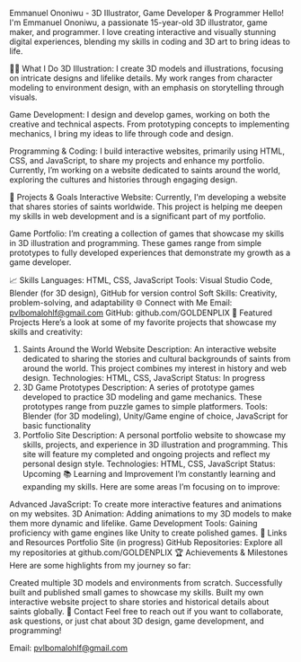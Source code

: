 Emmanuel Ononiwu - 3D Illustrator, Game Developer & Programmer
Hello! I'm Emmanuel Ononiwu, a passionate 15-year-old 3D illustrator, game maker, and programmer. I love creating interactive and visually stunning digital experiences, blending my skills in coding and 3D art to bring ideas to life.

👨‍💻 What I Do
3D Illustration: I create 3D models and illustrations, focusing on intricate designs and lifelike details. My work ranges from character modeling to environment design, with an emphasis on storytelling through visuals.

Game Development: I design and develop games, working on both the creative and technical aspects. From prototyping concepts to implementing mechanics, I bring my ideas to life through code and design.

Programming & Coding: I build interactive websites, primarily using HTML, CSS, and JavaScript, to share my projects and enhance my portfolio. Currently, I’m working on a website dedicated to saints around the world, exploring the cultures and histories through engaging design.

🌱 Projects & Goals
Interactive Website: Currently, I'm developing a website that shares stories of saints worldwide. This project is helping me deepen my skills in web development and is a significant part of my portfolio.

Game Portfolio: I’m creating a collection of games that showcase my skills in 3D illustration and programming. These games range from simple prototypes to fully developed experiences that demonstrate my growth as a game developer.

📈 Skills
Languages: HTML, CSS, JavaScript
Tools: Visual Studio Code, Blender (for 3D design), GitHub for version control
Soft Skills: Creativity, problem-solving, and adaptability
🌐 Connect with Me
Email: pvlbomalohlf@gmail.com
GitHub: github.com/GOLDENPLIX
🚀 Featured Projects
Here’s a look at some of my favorite projects that showcase my skills and creativity:

1. Saints Around the World Website
Description: An interactive website dedicated to sharing the stories and cultural backgrounds of saints from around the world. This project combines my interest in history and web design.
Technologies: HTML, CSS, JavaScript
Status: In progress
2. 3D Game Prototypes
Description: A series of prototype games developed to practice 3D modeling and game mechanics. These prototypes range from puzzle games to simple platformers.
Tools: Blender (for 3D modeling), Unity/Game engine of choice, JavaScript for basic functionality
3. Portfolio Site
Description: A personal portfolio website to showcase my skills, projects, and experience in 3D illustration and programming. This site will feature my completed and ongoing projects and reflect my personal design style.
Technologies: HTML, CSS, JavaScript
Status: Upcoming
📚 Learning and Improvement
I’m constantly learning and expanding my skills. Here are some areas I’m focusing on to improve:

Advanced JavaScript: To create more interactive features and animations on my websites.
3D Animation: Adding animations to my 3D models to make them more dynamic and lifelike.
Game Development Tools: Gaining proficiency with game engines like Unity to create polished games.
🔗 Links and Resources
Portfolio Site (in progress)
GitHub Repositories: Explore all my repositories at github.com/GOLDENPLIX
🏆 Achievements & Milestones
Here are some highlights from my journey so far:

Created multiple 3D models and environments from scratch.
Successfully built and published small games to showcase my skills.
Built my own interactive website project to share stories and historical details about saints globally.
💬 Contact
Feel free to reach out if you want to collaborate, ask questions, or just chat about 3D design, game development, and programming!

Email: pvlbomalohlf@gmail.com

